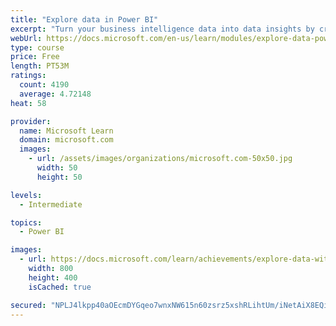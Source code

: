 ```yaml
---
title: "Explore data in Power BI"
excerpt: "Turn your business intelligence data into data insights by creating and configuring Power BI dashboards."
webUrl: https://docs.microsoft.com/en-us/learn/modules/explore-data-power-bi/
type: course
price: Free
length: PT53M
ratings:
  count: 4190
  average: 4.72148
heat: 58

provider:
  name: Microsoft Learn
  domain: microsoft.com
  images:
    - url: /assets/images/organizations/microsoft.com-50x50.jpg
      width: 50
      height: 50

levels:
  - Intermediate

topics:
  - Power BI

images:
  - url: https://docs.microsoft.com/learn/achievements/explore-data-with-power-bi-desktop-social.png
    width: 800
    height: 400
    isCached: true

secured: "NPLJ4lkpp40aOEcmDYGqeo7wnxNW615n60zsrz5xshRLihtUm/iNetAiX8EQiov/ut6bWcam9gEld2VlSC7SEGxO7QvzO63++4vY3n1/yIuzdZBbl+I1Fa9B8bIG9uR7IELUyaVcv74uSZnwfBXqXvrtTEUeVYsYrwj+6Ytd461i6fXmhREzErmulgwBb/vhlxiAXWUB9Zxf8XmGS5Fv7iTixwnWMMTPDsrZdVsHVJzAttraDCwEwVhPlOVsH/nF2uKfjndRcLf6KWbzsCBRZ8TLYdEo7UoejyNiFq4iZ29KJ/9c1pbyUjEjSLu21hI0V9OpyDpZpVmt5UytVILaH9ntlmqJgcwkThVsrq3lKYnSLdg2z/NOJ1V0Dq0JrPvHkVGmhtDLLOBWMPlL5SB0W6MQwTjqLagJJ5nwYjwm66Q=;D2LJjN713tEN9KI6IdkIjw=="
---
```


